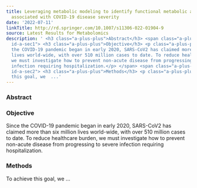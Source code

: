```yaml
---
title: Leveraging metabolic modeling to identify functional metabolic alterations
  associated with COVID-19 disease severity
date: '2022-07-11'
linkTitle: http://rd.springer.com/10.1007/s11306-022-01904-9
source: Latest Results for Metabolomics
description: ' <h3 class="a-plus-plus">Abstract</h3> <span class="a-plus-plus abstract-section
  id-a-sec1"> <h3 class="a-plus-plus">Objective</h3> <p class="a-plus-plus">Since
  the COVID-19 pandemic began in early 2020, SARS-CoV2 has claimed more than six million
  lives world-wide, with over 510 million cases to date. To reduce healthcare burden,
  we must investigate how to prevent non-acute disease from progressing to severe
  infection requiring hospitalization.</p> </span> <span class="a-plus-plus abstract-section
  id-a-sec2"> <h3 class="a-plus-plus">Methods</h3> <p class="a-plus-plus">To achieve
  this goal, we  ...'
---
```

 <h3 class="a-plus-plus">Abstract</h3> <span class="a-plus-plus abstract-section id-a-sec1"> <h3 class="a-plus-plus">Objective</h3> <p class="a-plus-plus">Since the COVID-19 pandemic began in early 2020, SARS-CoV2 has claimed more than six million lives world-wide, with over 510 million cases to date. To reduce healthcare burden, we must investigate how to prevent non-acute disease from progressing to severe infection requiring hospitalization.</p> </span> <span class="a-plus-plus abstract-section id-a-sec2"> <h3 class="a-plus-plus">Methods</h3> <p class="a-plus-plus">To achieve this goal, we  ...